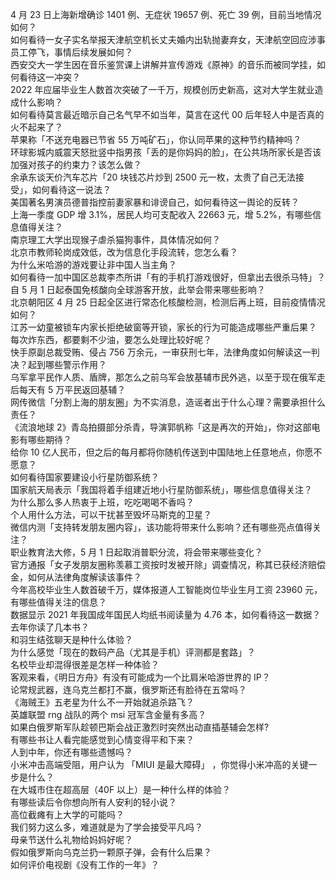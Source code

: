 4 月 23 日上海新增确诊 1401 例、无症状 19657 例、死亡 39 例，目前当地情况如何？  
如何看待一女子实名举报天津航空机长丈夫婚内出轨抛妻弃女，天津航空回应涉事员工停飞，事情后续发展如何？  
西安交大一学生因在音乐鉴赏课上讲解并宣传游戏《原神》的音乐而被同学挂，如何看待这一冲突？  
2022 年应届毕业生人数首次突破了一千万，规模创历史新高，这对大学生就业造成什么影响？  
如何看待莫言最近暗示自己名气早不如当年，莫言在这代 00 后年轻人中是否真的火不起来了？  
苹果称「不送充电器已节省 55 万吨矿石」，你认同苹果的这种节约精神吗？  
环球影城内威震天怒批竖中指男孩「丢的是你妈妈的脸」，在公共场所家长是否该加强对孩子的约束力？该怎么做？  
余承东谈天价汽车芯片「20 块钱芯片炒到 2500 元一枚，太贵了自己无法接受」，如何看待这一说法？  
美国著名男演员德普指控前妻家暴和诽谤自己，如何看待这一舆论的反转？  
上海一季度 GDP 增 3.1%，居民人均可支配收入 22663 元，增 5.2%，有哪些信息值得关注？  
南京理工大学出现猴子虐杀猫狗事件，具体情况如何？  
北京市教师轮岗成效低，改为信息化手段流转，您怎么看？  
为什么米哈游的游戏要让非中国人当主角？  
如何看待一加中国区总裁李杰所讲「有的手机打游戏很好，但拿出去很杀马特」？  
自 5 月 1 日起泰国免核酸向全球游客开放，此举会带来哪些影响？  
北京朝阳区 4 月 25 日起全区进行常态化核酸检测，检测后再上班，目前疫情情况如何？  
江苏一幼童被锁车内家长拒绝破窗等开锁，家长的行为可能造成哪些严重后果？  
每次炸东西，都要剩不少油，要怎么处理比较好呢？  
快手原副总裁受贿、侵占 756 万余元，一审获刑七年，法律角度如何解读这一判决？起到哪些警示作用？  
乌军拿平民作人质、盾牌，那怎么之前乌军会放基辅市民外逃，以至于现在俄军走后每天有 5 万平民返回基辅？  
网传微信「分割上海的朋友圈」为不实消息，造谣者出于什么心理？需要承担什么责任？  
《流浪地球 2》青岛拍摄部分杀青，导演郭帆称「这是再次的开始」，你对这部电影有哪些期待？  
给你 10 亿人民币，但之后的每月都将你随机传送到中国陆地上任意地点，你愿不愿意？  
如何看待国家要建设小行星防御系统？  
国家航天局表示「我国将着手组建近地小行星防御系统」，哪些信息值得关注？  
为什么那么多人热衷于上班，吃吃喝喝不香吗？  
个人用什么方法，可以干扰甚至毁坏马斯克的卫星？  
微信内测「支持转发朋友圈内容」，该功能将带来什么影响？还有哪些亮点值得关注？  
职业教育法大修，5 月 1 日起取消普职分流，将会带来哪些变化？  
官方通报「女子发朋友圈称羡慕工资按时发被开除」调查情况，称其已获经济赔偿金，如何从法律角度解读该事件？  
今年高校毕业生人数首破千万，媒体报道人工智能岗位毕业生月工资 23960 元，有哪些值得关注的信息？  
数据显示 2021 年我国成年国民人均纸书阅读量为 4.76 本，如何看待这一数据？去年你读了几本书？  
和羽生结弦聊天是种什么体验？  
为什么感觉「现在的数码产品（尤其是手机）评测都是套路」？  
名校毕业却混得很差是怎样一种体验？  
客观来看，《明日方舟》有没有可能成为一个比肩米哈游世界的 IP？  
论常规武器，连乌克兰都打不赢，俄罗斯还有脸待在五常吗？  
《海贼王》五老星为什么不一开始就追杀路飞？  
英雄联盟 rng 战队的两个 msi 冠军含金量有多高？  
如果白俄罗斯军队趁顿巴斯会战正激烈时突然出动直插基辅会怎样?  
有哪些书让人看完能感觉到心情变得平和下来？  
人到中年，你还有哪些遗憾吗？  
小米冲击高端受阻，用户认为 「MIUI 是最大障碍」 ，你觉得小米冲高的关键一步是什么？  
在大城市住在超高层（40F 以上）是一种什么样的体验？  
有哪些读后令你想向所有人安利的轻小说？  
高位截瘫有上大学的可能吗？  
我们努力这么多，难道就是为了学会接受平凡吗？  
母亲节送什么礼物给妈妈好呢？  
假如俄罗斯向乌克兰扔一颗原子弹，会有什么后果？  
如何评价电视剧《没有工作的一年》？  
